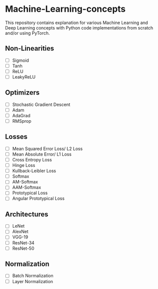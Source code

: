 # Machine-Learning-concepts
This repository contains explanation for various Machine Learning and Deep Learning concepts with Python code implementations from scratch and/or using PyTorch.  

## Non-Linearities  
- [ ] Sigmoid  
- [ ] Tanh  
- [ ] ReLU  
- [ ] LeakyReLU

## Optimizers  
- [ ] Stochastic Gradient Descent
- [ ] Adam
- [ ] AdaGrad
- [ ] RMSprop

## Losses  
- [ ] Mean Squared Error Loss/ L2 Loss  
- [ ] Mean Absolute Error/ L1 Loss  
- [ ] Cross Entropy Loss  
- [ ] Hinge Loss  
- [ ] Kullback-Leibler Loss  
- [ ] Softmax  
- [ ] AM-Softmax  
- [ ] AAM-Softmax  
- [ ] Prototypical Loss  
- [ ] Angular Prototypical Loss  

## Architectures  
- [ ] LeNet
- [ ] AlexNet  
- [ ] VGG-19  
- [ ] ResNet-34  
- [ ] ResNet-50  

## Normalization
- [ ] Batch Normalization  
- [ ] Layer Normalization

